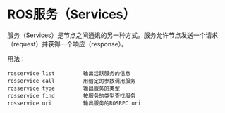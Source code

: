 # ROS服务（Services）

服务（Services）是节点之间通讯的另一种方式。服务允许节点发送一个请求（request）并获得一个响应（response）。 

用法：

    rosservice list         输出活跃服务的信息
    rosservice call         用给定的参数调用服务
    rosservice type         输出服务的类型
    rosservice find         按服务的类型查找服务
    rosservice uri          输出服务的ROSRPC uri

